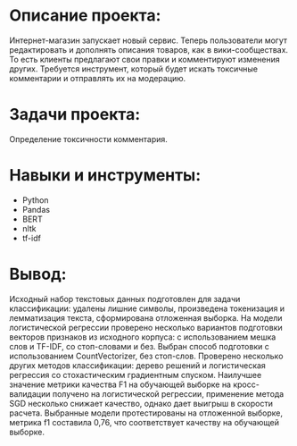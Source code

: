 # Описание проекта: #
Интернет-магазин запускает новый сервис. Теперь пользователи могут редактировать и дополнять описания товаров, как в вики-сообществах. То есть клиенты предлагают свои правки и комментируют изменения других. Требуется инструмент, который будет искать токсичные комментарии и отправлять их на модерацию.

# Задачи проекта: #
Определение токсичности комментария.

# Навыки и инструменты: #
* Python
* Pandas
* BERT
* nltk
* tf-idf

# Вывод: #
Исходный набор текстовых данных подготовлен для задачи классификации: удалены лишние символы, произведена токенизация и лемматизация текста, сформирована отложенная выборка. На модели логистической регрессии проверено несколько вариантов подготовки векторов признаков из исходного корпуса: с использованием мешка слов и TF-IDF, со стоп-словами и без. Выбран способ подготовки с использованием CountVectorizer, без стоп-слов. Проверено несколько других методов классификации: дерево решений и логистическая регрессия со стохастическим градиентным спуском. Наилучшее значение метрики качества F1 на обучающей выборке на кросс-валидации получено на логистической регрессии, применение метода SGD несколько снижает качество, однако дает выигрыш в скорости расчета. Выбранные модели протестированы на отложенной выборке, метрика f1 составила 0,76, что соответствует качеству на обучающей выборке.
